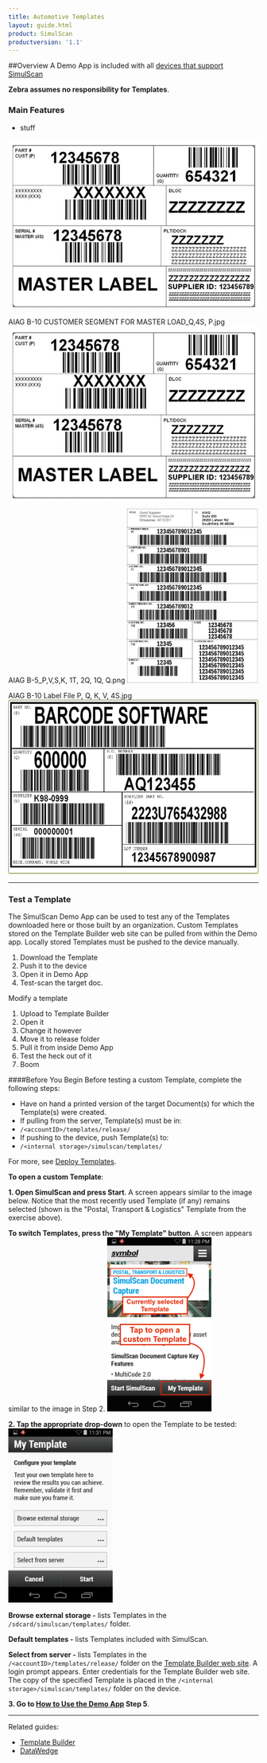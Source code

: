 ```yaml
---
title: Automotive Templates
layout: guide.html
product: SimulScan
productversion: '1.1'
---
```

##Overview
A Demo App is included with all [devices that support SimulScan](../about/#supporteddevices) 

**Zebra assumes no responsibility for Templates**. 

### Main Features

* stuff

![img](AIAG%20B-10%20CUSTOMER%20SEGMENT%20FOR%20MASTER%20LOAD_Q,4S,%20P.jpg)



AIAG B-10 CUSTOMER SEGMENT FOR MASTER LOAD_Q,4S, P.jpg
<img style="height:350px" src="AIAG B-10 CUSTOMER SEGMENT FOR MASTER LOAD_Q,4S, P.jpg"/>
<br>


AIAG B-5_P,V,S,K, 1T, 2Q, 1Q, Q.png
<img style="height:350px" src="AIAG B-5_P,V,S,K, 1T, 2Q, 1Q, Q.png"/>
<br>


AIAG B-10 Label File P, Q, K, V, 4S.jpg
<img style="height:350px" src="AIAG B-10 Label File P, Q, K, V, 4S.jpg"/>
<br>


-----

### Test a Template

The SimulScan Demo App can be used to test any of the Templates downloaded here or those built by an organization. Custom Templates stored on the Template Builder web site can be pulled from within the Demo app. Locally stored Templates must be pushed to the device manually. 

1. Download the Template
2. Push it to the device
3. Open it in Demo App
4. Test-scan the target doc.

Modify a template

1. Upload to Template Builder
2. Open it
3. Change it however
4. Move it to release folder
5. Pull it from inside Demo App
6. Test the heck out of it
7. Boom



####Before You Begin
Before testing a custom Template, complete the following steps: 

* Have on hand a printed version of the target Document(s) for which the Template(s) were created.  
* If pulling from the server, Template(s) must be in:
 * `/<accountID>/templates/release/`
* If pushing to the device, push Template(s) to: 
 * `/<internal storage>/simulscan/templates/`

For more, see [Deploy Templates](../templatebuilder/#deploytemplates). 

**To open a custom Template**: 

**&#49;. Open SimulScan and press Start**. A screen appears similar to the image below. Notice that the most recently used Template (if any) remains selected (shown is the "Postal, Transport & Logistics" Template from the exercise above). 

**To switch Templates, press the "My Template" button**. A screen appears similar to the image in Step 2. 
<img style="height:350px" src="../11_mytemplate_button.png"/>
<br>

**&#50;. Tap the appropriate drop-down** to open the Template to be tested: 
<img style="height:350px" src="../12_select_template.png"/>
<br>

**Browse external storage -** lists Templates in the `/sdcard/simulscan/templates/` folder.

**Default templates -** lists Templates included with SimulScan.

**Select from server -** lists Templates in the `/<accountID>/templates/release/`
folder on the [Template Builder web site](http://simulscan.zebra.com). A login prompt appears. Enter credentials for the Template Builder web site. The copy of the specified Template is placed in the `/<internal storage>/simulscan/templates/` folder on the device. 

**&#51;. Go to [How to Use the Demo App](#howtousethedemoapp) Step 5**.  

-----

Related guides: 

* [Template Builder](../templatebuilder)
* [DataWedge](../../../../datawedge)